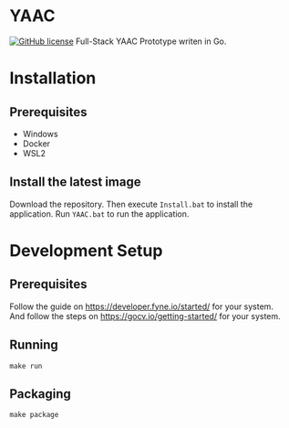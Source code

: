 # YAAC
[![GitHub license](https://img.shields.io/github/license/DHBW-SE-2023/YAAC.svg)](https://github.com/DHBW-SE-2023/YAAC/blob/master/LICENSE) 
Full-Stack YAAC Prototype writen in Go.

# Installation
## Prerequisites
- Windows
- Docker
- WSL2

## Install the latest image
Download the repository. Then execute `Install.bat` to install the application. Run `YAAC.bat` to run the application.

# Development Setup
## Prerequisites
Follow the guide on https://developer.fyne.io/started/ for your system. \
And follow the steps on https://gocv.io/getting-started/ for your system.
## Running
```shell
make run
```
## Packaging
```shell
make package
```
